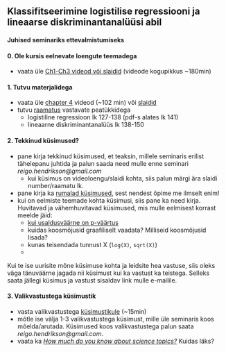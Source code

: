 ## Klassifitseerimine logistilise regressiooni ja lineaarse diskriminantanalüüsi abil
#### Juhised seminariks ettevalmistumiseks

#### 0. Ole kursis eelnevate loengute teemadega
  - vaata üle [Ch1-Ch3 videod või slaidid](http://www.r-bloggers.com/in-depth-introduction-to-machine-learning-in-15-hours-of-expert-videos/) (videode kogupikkus ~180min)

#### 1. Tutvu materjalidega
  - vaata üle [chapter 4](https://www.youtube.com/playlist?list=PL5-da3qGB5IC4vaDba5ClatUmFppXLAhE) videod (~102 min) või [slaidid](https://lagunita.stanford.edu/c4x/HumanitiesScience/StatLearning/asset/classification.pdf)
  - tutvu [raamatus](http://www-bcf.usc.edu/~gareth/ISL/ISLR%20Fourth%20Printing.pdf) vastavate peatükkidega
    - logistiline regressioon lk 127-138 (pdf-s alates lk 141)
    - lineaarne diskriminantanalüüs lk 138-150

#### 2. Tekkinud küsimused? 
  - pane kirja tekkinud küsimused, et teaksin, millele seminaris erilist tähelepanu juhtida ja palun saada need mulle enne seminari _reigo.hendrikson@gmail.com_
    - kui küsimus on videoloengu/slaidi kohta, siis palun märgi ära slaidi number/raamatu lk.
  - pane kirja ka [rumalad küsimused](https://en.wikipedia.org/wiki/No_such_thing_as_a_stupid_question), sest nendest õpime me ilmselt enim!
  - kui on eelmiste teemade kohta küsimusi, siis pane ka need kirja. Huvitavad ja vähemhuvitavad küsimused, mis mulle eelmisest korrast meelde jäid:
    - [kui usaldusväärne on p-väärtus](https://www.google.ee/search?client=ubuntu&channel=fs&q=should+we+trust+p-value&ie=utf-8&oe=utf-8&gfe_rd=cr&ei=dwD_VbfRDOeO8QeX4LD4AQ)
    - kuidas koosmõjusid graafiliselt vaadata? Milliseid koosmõjusid lisada? 
    - kunas teisendada tunnust X (``log(X)``, ``sqrt(X)``)
    - 
Kui te ise uurisite mõne küsimuse kohta ja leidsite hea vastuse, siis oleks väga tänuväärne jagada nii küsimust kui ka vastust ka teistega. Selleks saata jällegi küsimus ja vastust sisaldav link mulle e-mailile. 

#### 3. Valikvastustega küsimustik
  - vasta valikvastustega [küsimustikule](https://docs.google.com/forms/d/1OfgYr3C2UNIPHsE1T7_9ET3yWqNzHP5kH7qdiSrQl8A/viewform?usp=send_form) (~15min)
  - mõtle ise välja 1-3 valikvastustega küsimust, mille üle seminaris koos mõelda/arutada. Küsimused koos valikvastustega palun saata _reigo.hendrikson@gmail.com_.
  - vaata ka [_How much do you know about science topics?_](http://www.pewresearch.org/quiz/science-knowledge/) Kuidas läks?
